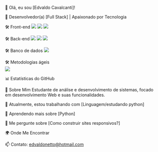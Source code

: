 👋 Olá, eu sou [Edvaldo Cavalcanti]!

🚀 Desenvolvedor(a) [Full Stack] | Apaixonado por Tecnologia



🛠️ Front-end
    <img src="https://cdn.jsdelivr.net/gh/devicons/devicon@latest/icons/html5/html5-original.svg" />
    <img src="https://cdn.jsdelivr.net/gh/devicons/devicon@latest/icons/css3/css3-original.svg" />
    <img src="https://cdn.jsdelivr.net/gh/devicons/devicon@latest/icons/javascript/javascript-original.svg" />

🛠️ Back-end
    <img src="https://cdn.jsdelivr.net/gh/devicons/devicon@latest/icons/cplusplus/cplusplus-original.svg" />
    <img src="https://cdn.jsdelivr.net/gh/devicons/devicon@latest/icons/php/php-original.svg" />
    <img src="https://cdn.jsdelivr.net/gh/devicons/devicon@latest/icons/jupyter/jupyter-original.svg" />
          

🛠️ Banco de dados
    <img src="https://cdn.jsdelivr.net/gh/devicons/devicon@latest/icons/microsoftsqlserver/microsoftsqlserver-original.svg" />
    
🛠️ Metodologias ágeis  
    <img src="https://cdn.jsdelivr.net/gh/devicons/devicon@latest/icons/trello/trello-original.svg" />
    
          


📊 Estatísticas do GitHub



🎯 Sobre Mim
Estudante de análise e desenvolvimento de sistemas, focado em desenvolvimento Web e suas funcionalidades.

🔭 Atualmente, estou trabalhando com [Linguagem/estudando python]

🌱 Aprendendo mais sobre [Python]

💬 Me pergunte sobre [Como construir sites responsivos?]

🌍 Onde Me Encontrar



📫 Contato: edvaldonetto@hotmail.com

